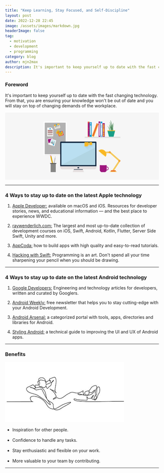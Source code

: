 ```yaml
---
title: "Keep Learning, Stay Focused, and Self-Discipline"
layout: post
date: 2022-12-28 22:45
image: /assets/images/markdown.jpg
headerImage: false
tag:
  - motivation
  - development
  - programming
category: blog
author: mjn2max
description: It's important to keep yourself up to date with the fast changing technology. From that, you are ensuring your knowledge won't be out of date and you will stay on top of changing demands of the workplace.
---
```


### Foreword

It's important to keep yourself up to date with the fast changing technology. From that, you are ensuring your knowledge won't be out of date and you will stay on top of changing demands of the workplace.

![Banner](../assets/blog/keep-up-to-date.jpeg)

---

### 4 Ways to stay up to date on the latest Apple technology

1. <a href="https://apps.apple.com/us/app/apple-developer/id640199958" target="_blank">Apple Developer:</a> available on macOS and iOS. Resources for developer stories, news, and educational information — and the best place to experience WWDC.

2. <a href="http://www.raywenderlich.com" target="_blank">raywenderlich.com:</a> The largest and most up-to-date collection of development courses on iOS, Swift, Android, Kotlin, Flutter, Server Side Swift, Unity and more.

3. <a href="https://www.appcoda.com" target="_blank">AppCoda:</a> how to build apps with high quality and easy-to-read tutorials.

4. <a href="https://www.hackingwithswift.com" target="_blank">Hacking with Swift:</a> Programming is an art. Don't spend all your time sharpening your pencil when you should be drawing.

---

### 4 Ways to stay up to date on the latest Android technology

1. <a href="https://developers.google.com" target="_blank">Google Developers:</a> Engineering and technology articles for developers, written and curated by Googlers.

2. <a href="https://androidweekly.net" target="_blank">Android Weekly:</a> free newsletter that helps you to stay cutting-edge with your Android Development.

3. <a href="https://android-arsenal.com" target="_blank">Android Arsenal:</a> a categorized portal with tools, apps, directories and libraries for Android.

4. <a href="https://blog.stylingandroid.com" target="_blank">Styling Android:</a> a technical guide to improving the UI and UX of Android apps.

---

### Benefits

<div class="side-by-side">
	<div class="toleft">
        <img class="image" src="/assets/blog/relax.jpg" alt="Alt Text">
        <figcaption class="caption"></figcaption>
    </div>
    <div class="toright">
			<ul>
				<li>Inspiration for other people.</li><br>
				<li>Confidence to handle any tasks.</li><br>
				<li>Stay enthusiastic and flexible on your work.</li><br>
				<li>More valuable to your team by contributing.</li>
				</ul>
    </div>
</div>

---
